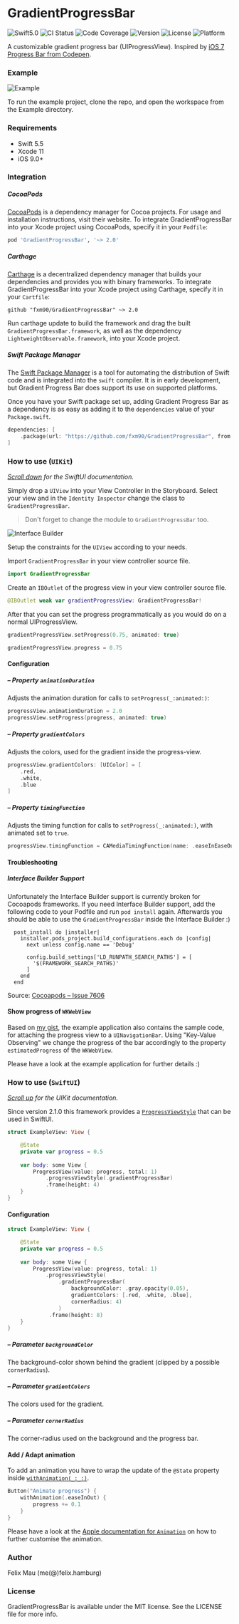 GradientProgressBar
====================

![Swift5.0](https://img.shields.io/badge/Swift-5.0-green.svg?style=flat) ![CI Status](https://img.shields.io/github/workflow/status/fxm90/GradientProgressBar/Continuous%20Integration) ![Code Coverage](https://img.shields.io/codecov/c/github/fxm90/GradientProgressBar.svg?style=flat) ![Version](https://img.shields.io/cocoapods/v/GradientProgressBar.svg?style=flat) ![License](https://img.shields.io/cocoapods/l/GradientProgressBar.svg?style=flat) ![Platform](https://img.shields.io/cocoapods/p/GradientProgressBar.svg?style=flat)

A customizable gradient progress bar (UIProgressView). Inspired by [iOS 7 Progress Bar from Codepen](https://codepen.io/marcobiedermann/pen/LExXWW).

### Example
![Example][example]

To run the example project, clone the repo, and open the workspace from the Example directory.

### Requirements
- Swift 5.5
- Xcode 11
- iOS 9.0+

### Integration
##### CocoaPods
[CocoaPods](https://cocoapods.org) is a dependency manager for Cocoa projects. For usage and installation instructions, visit their website. To integrate GradientProgressBar into your Xcode project using CocoaPods, specify it in your `Podfile`:
```ruby
pod 'GradientProgressBar', '~> 2.0'
```


##### Carthage
[Carthage](https://github.com/Carthage/Carthage) is a decentralized dependency manager that builds your dependencies and provides you with binary frameworks. To integrate GradientProgressBar into your Xcode project using Carthage, specify it in your `Cartfile`:
```ogdl
github "fxm90/GradientProgressBar" ~> 2.0
```
Run carthage update to build the framework and drag the built `GradientProgressBar.framework`, as well as the dependency `LightweightObservable.framework`, into your Xcode project.


##### Swift Package Manager
The [Swift Package Manager](https://swift.org/package-manager/) is a tool for automating the distribution of Swift code and is integrated into the `swift` compiler. It is in early development, but Gradient Progress Bar does support its use on supported platforms.

Once you have your Swift package set up, adding Gradient Progress Bar as a dependency is as easy as adding it to the `dependencies` value of your `Package.swift`.

```swift
dependencies: [
    .package(url: "https://github.com/fxm90/GradientProgressBar", from: "2.0.3")
]
```


### How to use (`UIKit`)
*[Scroll down](#how-to-use-swiftui) for the SwiftUI documentation.*

Simply drop a `UIView` into your View Controller in the Storyboard. Select your view and in the `Identity Inspector` change the class to `GradientProgressBar`.
>Don't forget to change the module to `GradientProgressBar` too.

![Interface Builder][interface-builder]

Setup the constraints for the `UIView` according to your needs.

Import `GradientProgressBar` in your view controller source file.
```swift
import GradientProgressBar
```
Create an `IBOutlet` of the progress view in your view controller source file.
```swift
@IBOutlet weak var gradientProgressView: GradientProgressBar!
```
After that you can set the progress programmatically as you would do on a normal UIProgressView.
```swift
gradientProgressView.setProgress(0.75, animated: true)
```
```swift
gradientProgressView.progress = 0.75
```


#### Configuration
##### – Property `animationDuration`
Adjusts the animation duration for calls to `setProgress(_:animated:)`:
```swift
progressView.animationDuration = 2.0
progressView.setProgress(progress, animated: true)
```

##### – Property `gradientColors`
Adjusts the colors, used for the gradient inside the progress-view.
```swift
progressView.gradientColors: [UIColor] = [
    .red,
    .white,
    .blue
]
```


##### – Property `timingFunction`
Adjusts the timing function for calls to `setProgress(_:animated:)`, with animated set to `true`.
```swift
progressView.timingFunction = CAMediaTimingFunction(name: .easeInEaseOut)
```


#### Troubleshooting
##### Interface Builder Support
Unfortunately the Interface Builder support is currently broken for Cocoapods frameworks. If you need Interface Builder support, add the following code to your Podfile and run `pod install` again. Afterwards you should be able to use the `GradientProgressBar` inside the Interface Builder :)
```
  post_install do |installer|
    installer.pods_project.build_configurations.each do |config|
      next unless config.name == 'Debug'

      config.build_settings['LD_RUNPATH_SEARCH_PATHS'] = [
        '$(FRAMEWORK_SEARCH_PATHS)'
      ]
    end
  end
  ```
Source: [Cocoapods – Issue 7606](https://github.com/CocoaPods/CocoaPods/issues/7606#issuecomment-484294739)


#### Show progress of `WKWebView`
Based on [my gist](https://gist.github.com/fxm90/50d6c73d07c4d9755981b9bb4c5ab931), the example application also contains the sample code, for attaching the progress view to a `UINavigationBar`. Using "Key-Value Observing" we change the progress of the bar accordingly to the property `estimatedProgress` of the `WKWebView`.

Please have a look at the example application for further details :)


### How to use (`SwiftUI`)
*[Scroll up](#how-to-use-uikit) for the UIKit documentation.*

Since version 2.1.0 this framework provides a [`ProgressViewStyle`](https://developer.apple.com/documentation/swiftui/progressviewstyle) that can be used in SwiftUI.

```swift
struct ExampleView: View {

    @State
    private var progress = 0.5
    
    var body: some View {
        ProgressView(value: progress, total: 1)
            .progressViewStyle(.gradientProgressBar)
            .frame(height: 4)
    }
}
```

#### Configuration

```swift
struct ExampleView: View {

    @State
    private var progress = 0.5
    
    var body: some View {
        ProgressView(value: progress, total: 1)
            .progressViewStyle(
                .gradientProgressBar(
                    backgroundColor: .gray.opacity(0.05),
                    gradientColors: [.red, .white, .blue],
                    cornerRadius: 4)
                )
             .frame(height: 8)
    }
}
```


##### – Parameter `backgroundColor`
The background-color shown behind the gradient (clipped by a possible `cornerRadius`).

##### – Parameter `gradientColors`
The colors used for the gradient.

##### – Parameter `cornerRadius`
The corner-radius used on the background and the progress bar.

#### Add / Adapt animation
To add an animation you have to wrap the update of the `@State` property inside [`withAnimation(_:_:)`](https://developer.apple.com/documentation/swiftui/withanimation(_:_:)/).

```swift
Button("Animate progress") {
    withAnimation(.easeInOut) {
        progress += 0.1
    }
}
```

Please have a look at the [Apple documentation for `Animation`](https://developer.apple.com/documentation/swiftui/animation) on how to further customise the animation.

### Author
Felix Mau (me(@)felix.hamburg)

### License
GradientProgressBar is available under the MIT license. See the LICENSE file for more info.

[example]: Assets/example.png
[interface-builder]: Assets/interface-builder.png
